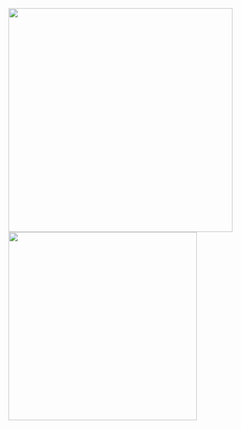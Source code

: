 <p float="left" align="left">
  <a href="https://github.com/BoraAlgan">
    <img width="440px" src="https://readmestats.999857.xyz/api?username=BoraAlgan&show_icons=true&include_all_commits=true&theme=radical&hide_border=true&title_color=0066ff&icon_color=7733ff">
    <img width="370px" src="https://readmestats.999857.xyz/api/top-langs/?username=BoraAlgan&theme=radical&layout=compact&hide_border=true&hide=css&title_color=0066ff">
  </a>
</p>
